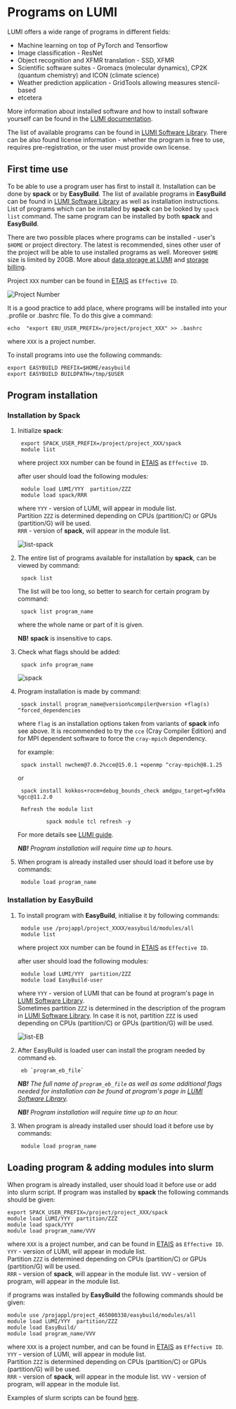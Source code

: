 # Programs on LUMI

LUMI offers a wide range of programs in different fields:

- Machine learning on top of PyTorch and Tensorflow
- Image classification - ResNet
- Object recognition and XFMR translation - SSD, XFMR
- Scientific software suites - Gromacs (molecular dynamics), CP2K (quantum chemistry) and ICON (climate science)
- Weather prediction  application - GridTools allowing  measures stencil-based
- etcetera

More information about installed software and how to install software yourself can be found in the [LUMI documentation](https://docs.lumi-supercomputer.eu/software/).

The list of available programs can be found in [LUMI Software Library](https://lumi-supercomputer.github.io/LUMI-EasyBuild-docs/). There can be also found license information - whether the program is free to use, requires pre-registration, or the user must provide own license.

## First time use

To be able to use a program user has first to install it. Installation can be done by **spack** or by **EasyBuild**. The list of available programs in **EasyBuild** can be found in [LUMI Software Library](https://lumi-supercomputer.github.io/LUMI-EasyBuild-docs/) as well as installation instructions. List of programs which can be installed by **spack** can be looked by `spack list` command. The same program can be installed by both **spack** and **EasyBuild**.


There are two possible places where programs can be installed - user's `$HOME` or project directory. The latest is recommended, sines other user of the project will be able to use installed programs as well. Moreover `$HOME` size is limited by 20GB. More about [data storage at LUMI](https://docs.lumi-supercomputer.eu/storage/#where-to-store-data) and [storage billing](https://docs.lumi-supercomputer.eu/runjobs/lumi_env/billing/#storage-billing).

Project `XXX` number can be found in [ETAIS](https://etais.ee) as `Effective ID`.

![Project Number](/lumi/projectN.png)

It is a good practice to add place, where programs will be installed into your .profile or .bashrc file. To do this give a command:

	echo  "export EBU_USER_PREFIX=/project/project_XXX" >> .bashrc

where `XXX` is a project number.

To install programs into use the following commands:

	export EASYBUILD PREFIX=$HOME/easybuild 
	export EASYBUILD BUILDPATH=/tmp/$USER

## Program installation

### Installation by Spack 

1. Initialize **spack**:

		export SPACK_USER_PREFIX=/project/project_XXX/spack 
		module list

	where project `XXX` number can be found in [ETAIS](https://etais.ee) as `Effective ID`. 

	after user should load the following modules:

		module load LUMI/YYY  partition/ZZZ 
		module load spack/RRR
 
	where `YYY`  - version of LUMI, will appear in module list.  
 	Partition `ZZZ` is determined depending on CPUs (partition/C) or GPUs (partition/G) will be used.  
	`RRR` - version of **spack**, will appear in the module list. 

	![list-spack](/lumi/list-spack.png)

2. The entire list of programs available for installation by **spack**, can be viewed by command:

		spack list

	The list will be too long, so better to search for certain program by command:

		spack list program_name

	where the whole name or part of it is given.

	**NB!** **spack** is insensitive to caps.

3. Check what flags should be added: 

		spack info program_name

	![spack](/lumi/spack.png)


3. Program installation is made by command:

		spack install program_name@version%compiler@version +flag(s) ^forced_dependencies

	where `flag` is an installation options taken from variants of **spack** info see above. It is recommended to try the `cce` (Cray Compiler Edition) and for MPI dependent software to force the `cray-mpich` dependency.
	
	for example:
	
		spack install nwchem@7.0.2%cce@15.0.1 +openmp ^cray-mpich@8.1.25
	
	or 

		spack install kokkos+rocm+debug_bounds_check amdgpu_target=gfx90a %gcc@11.2.0
        
        Refresh the module list

                spack module tcl refresh -y
        
	For more details see [LUMI guide](https://docs.lumi-supercomputer.eu/software/installing/spack/).

	***NB!***  _Program installation will require time up to hours._

4. When program is already installed user should load it before use by commands:

	 	module load program_name

### Installation by EasyBuild 

1. To install program with **EasyBuild**, initialise it by following commands:

		module use /projappl/project_XXXX/easybuild/modules/all
		module list

	where project `XXX` number can be found in [ETAIS](https://etais.ee) as `Effective ID`. 

	after user should load the following modules:

		module load LUMI/YYY  partition/ZZZ 
		module load EasyBuild-user
 
	where `YYY` - version of LUMI that can be found at program's page in [LUMI Software Library](https://lumi-supercomputer.github.io/LUMI-EasyBuild-docs/).  
	Sometimes partition `ZZZ` is determined in the description of the program in [LUMI Software Library](https://lumi-supercomputer.github.io/LUMI-EasyBuild-docs/). In case it is not, partition `ZZZ` is used depending on CPUs (partition/C) or GPUs (partition/G) will be used.

	![list-EB](/lumi/list-eb.png)

2. After EasyBuild is loaded user can install the program needed by command `eb`.

		eb `program_eb_file`

	***NB!*** _The full name of `program_eb_file` as well as some additional flags needed for installation can be found at program's page in [LUMI Software Library](https://lumi-supercomputer.github.io/LUMI-EasyBuild-docs/)._

	***NB!*** _Program installation will require time up to an hour._

3. When program is already installed user should load it before use by commands:

	 	module load program_name

## Loading program & adding modules into slurm

When program is already installed, user should load it before use or add into slurm script. If program was installed by **spack** the following commands should be given:

	export SPACK_USER_PREFIX=/project/project_XXX/spack
	module load LUMI/YYY  partition/ZZZ 
	module load spack/YYY
	module load program_name/VVV

where `XXX` is a project number, and can be found in [ETAIS](https://etais.ee) as `Effective ID`.
`YYY`  - version of LUMI, will appear in module list.  
Partition `ZZZ` is determined depending on CPUs (partition/C) or GPUs (partition/G) will be used.  
`RRR` - version of **spack**, will appear in the module list.
`VVV` - version of program, will appear in the module list.

if programs was installed by **EasyBuild** the following commands should be given:

	module use /projappl/project_465000338/easybuild/modules/all
	module load LUMI/YYY  partition/ZZZ 
	module load EasyBuild/
	module load program_name/VVV

where `XXX` is a project number, and can be found in [ETAIS](https://etais.ee) as `Effective ID`.
`YYY`  - version of LUMI, will appear in module list.  
Partition `ZZZ` is determined depending on CPUs (partition/C) or GPUs (partition/G) will be used.  
`RRR` - version of **spack**, will appear in the module list.
`VVV` - version of program, will appear in the module list.

Examples of slurm scripts can be found [here](https://docs.lumi-supercomputer.eu/runjobs/scheduled-jobs/slurm-quickstart/).
